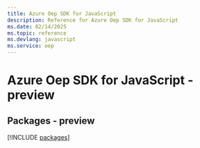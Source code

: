 ```yaml
---
title: Azure Oep SDK for JavaScript
description: Reference for Azure Oep SDK for JavaScript
ms.date: 02/14/2025
ms.topic: reference
ms.devlang: javascript
ms.service: oep
---
```

# Azure Oep SDK for JavaScript - preview
## Packages - preview
[!INCLUDE [packages](oep-index.md)]